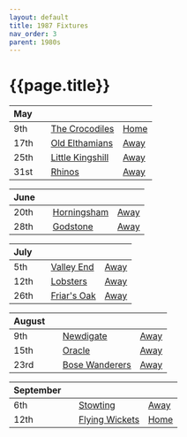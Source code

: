```yaml
---
layout: default
title: 1987 Fixtures
nav_order: 3
parent: 1980s
---
```


# {{page.title}}

| May |  |  |  |
|:---|:---|:---|:---|
| 9th |  | [The Crocodiles](/1987/the-crocodiles) | [Home](https://goo.gl/maps/fdXVhyS9CDX9VU1K9) |
| 17th |  | [Old Elthamians](/1987/old-elthamians) | [Away](https://goo.gl/maps/FQbBNZQTFggEmhfv9) |
| 25th |  | [Little Kingshill](/1987/little-kingshill) | [Away](https://goo.gl/maps/JPwm5tfBfK6cjv9m6) |
| 31st |  | [Rhinos](/1987/rhinos) | [Away](https://goo.gl/maps/EdsveaasTQnFn59PA) |

| June |  |  |  |
|:---|:---|:---|:---|
| 20th |  | [Horningsham](/1987/horningsham) | [Away](https://goo.gl/maps/SNpXcsajYDXfjmff7) |
| 28th |  | [Godstone](/1987/godstone) | [Away](https://goo.gl/maps/12XmMyHmXBto8bTV8) |

| July |  |  |  |
|:---|:---|:---|:---|
| 5th |  | [Valley End](/1987/valley-end) | [Away](https://goo.gl/maps/nmiXsK8NVvZtpB1GA) |
| 12th |  | [Lobsters](/1987/lobsters) | [Away](https://goo.gl/maps/NPBTGjsXm9dr1DBW6) |
| 26th |  | [Friar's Oak](/1987/friars-oak) | [Away]() |

| August |  |  |  |
|:---|:---|:---|:---|
| 9th |  | [Newdigate](/1987/newdigate) | [Away](https://goo.gl/maps/kQnkUfc3MdtqLyvd8) |
| 15th |  | [Oracle](/1987/oracle) | [Away](https://goo.gl/maps/azbCeeqynUQYWCgs9) |
| 23rd |  | [Bose Wanderers](/1987/bose-wanderers) | [Away]() |

| September |  |  |  |
|:---|:---|:---|:---|
| 6th |  | [Stowting](/1987/stowting) | [Away](https://goo.gl/maps/3Br4woRQXRqh9Uje8) |
| 12th |  | [Flying Wickets](/1987/flying-wickets) | [Home](https://goo.gl/maps/fdXVhyS9CDX9VU1K9) |